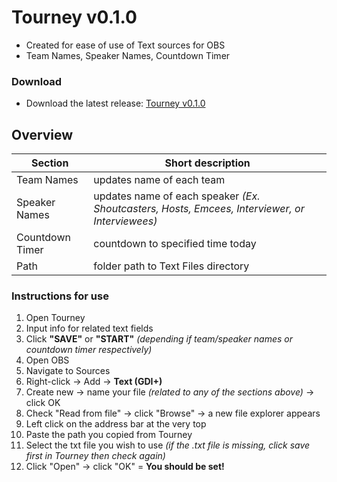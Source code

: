 # Tourney v0.1.0
- Created for ease of use of Text sources for OBS
- Team Names, Speaker Names, Countdown Timer

### Download
- Download the latest release: [Tourney v0.1.0](https://github.com/Eightttt/Tourney/releases)

## Overview
Section | Short description
------------ | -------------
Team Names | updates name of each team
Speaker Names | updates name of each speaker *(Ex. Shoutcasters, Hosts, Emcees, Interviewer, or Interviewees)*
Countdown Timer | countdown to specified time today
Path | folder path to Text Files directory

### Instructions for use
1. Open Tourney
2. Input info for related text fields
3. Click **"SAVE"** or **"START"** *(depending if team/speaker names or countdown timer respectively)*
4. Open OBS
5. Navigate to Sources
6. Right-click -> Add -> **Text (GDI+)**
7. Create new -> name your file *(related to any of the sections above)* -> click OK 
8. Check "Read from file" -> click "Browse" -> a new file explorer appears
9. Left click on the address bar at the very top
10. Paste the path you copied from Tourney
11. Select the txt file you wish to use *(if the .txt file is missing, click save first in Tourney then check again)*
12. Click "Open" -> click "OK" = **You should be set!**
